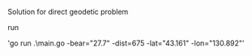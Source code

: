 Solution for direct geodetic problem
  
run 

'go run .\main.go -bear="27.7" -dist=675 -lat="43.161" -lon="130.892"'
